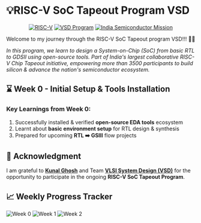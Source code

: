 # 💡RISC-V SoC Tapeout Program VSD 
<div align="center">

[![RISC-V](https://img.shields.io/badge/RISC--V_SoC-8A2BE2)](https://riscv.org/)
[![VSD Program](https://img.shields.io/badge/VSD_Program-green)](https://www.vlsisystemdesign.com/)
[![India Semiconductor Mission](https://img.shields.io/badge/India_Semiconductor_Mission-blue)](https://ism.gov.in/)

</div>

Welcome to my journey through the RISC-V SoC Tapeout program VSD!!! 🥰🥰


*In this program, we learn to design a System-on-Chip (SoC) from basic RTL to GDSII using open-source tools. Part of India's largest collaborative RISC-V Chip Tapeout initiative, empowering more than 3500 participants to build silicon & advance the nation's semiconductor ecosystem.*


## ⌛ Week 0 - Initial Setup & Tools Installation

### Key Learnings from Week 0:
  1. Successfully installed & verified **open-source EDA tools** ecosystem
  2. Learnt about **basic environment setup** for RTL design & synthesis
  3. Prepared for upcoming **RTL ➡️ GSIII** flow projects


## 🙏 Acknowledgment 
I am grateful to [**Kunal Ghosh**](https://github.com/kunalg123) and Team **[VLSI System Design (VSD)](https://vsdiat.vlsisystemdesign.com/)** for the opportunity to participate in the ongoing **RISC-V SoC Tapeout Program**. 

## 📈 Weekly Progress Tracker

![Week 0](https://img.shields.io/badge/Week%200-Tools%20Setup_and_Installation-success?style=flat-square)
![Week 1](https://img.shields.io/badge/Week%201-Coming%20Soon-lightgrey?style=flat-square)
![Week 2](https://img.shields.io/badge/Week%202-Coming%20Soon-lightgrey?style=flat-square)
